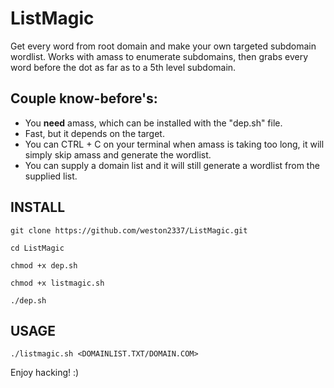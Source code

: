 # ListMagic
Get every word from root domain and make your own targeted subdomain wordlist. Works with amass to enumerate subdomains, then grabs every word before the dot as far as to a 5th level subdomain.

## Couple know-before's:
- You **need** amass, which can be installed with the "dep.sh" file.
- Fast, but it depends on the target.
- You can CTRL + C on your terminal when amass is taking too long, it will simply skip amass and generate the wordlist.
- You can supply a domain list and it will still generate a wordlist from the supplied list.

## INSTALL

```
git clone https://github.com/weston2337/ListMagic.git

cd ListMagic

chmod +x dep.sh

chmod +x listmagic.sh

./dep.sh
```

## USAGE

```
./listmagic.sh <DOMAINLIST.TXT/DOMAIN.COM>
```

Enjoy hacking! :)
